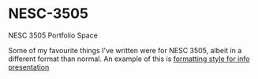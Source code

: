 # NESC-3505
NESC 3505 Portfolio Space



Some of my favourite things I've written were for NESC 3505, albeit in a different format than normal. 
An example of this is [formatting style for info presentation](Formatting.md) 
